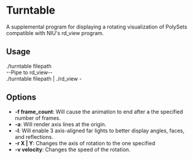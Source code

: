 # Turntable
A supplemental program for displaying a rotating visualization of PolySets compatible with NIU's rd_view program.

## Usage
./turntable filepath  
--Pipe to rd_view--  
./turntable filepath | ./rd_view -

## Options
- **-f frame_count**: Will cause the animation to end after a the specified number of frames.
- **-a**: Will render axis lines at the origin.
- **-l**: Will enable 3 axis-aligned far lights to better display angles, faces, and reflections.
- **-r X | Y**: Changes the axis of rotation to the one specified
- **-v velocity**: Changes the speed of the rotation.
